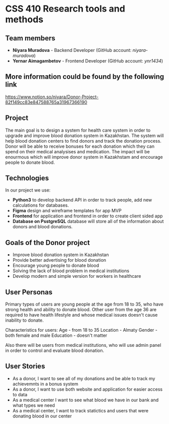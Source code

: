 # CSS 410 Research tools and methods
## Team members
+ **Niyara Muradova** - Backend Developer (GitHub account: *niyara-muradova*)
+ **Yernar Aimagambetov** - Frontend Developer (GitHub account: *ynr1434*)

## More information could be found by the following link
https://www.notion.so/niyara/Donor-Project-82f149cc83e847588765a31967366190

## Project
The main goal is to design a system for health care system in order to upgrade and improve blood donation system in Kazakhstan. The system will help blood donation centers to find donors and track the donation process. Donor will be able to receive bonuses for each donation which they can spend on their medical analysises and medication.
The impact will be enourmous which will improve donor system in Kazakhstam and encourage people to donate blood.


## Technologies
In our project we use:
 - **Python3** to develop backend  API in order to track people, add new calculations for databases.
 -  **Figma** design and wireframe templates for app MVP
 -  **Frontend**  for application and frontend in order to create client sided app 
 -  **Database on PsstgreSQL** database will store all of the information about donors and blood donations.
 
 ## Goals of the Donor project
  - Improve blood donation system in Kazakhstan
  - Provide better advertising for blood donation
  - Encourage young people to donate blood
  - Solving the lack of blood problem in medical institutions 
  - Develop modern and simple version for workers in healthcare
  
  ## User Personas
  Primary types of users are young people at the age from 18 to 35, who have strong health and ability to donate blood.
  Other user from the age 36 are required to have health lifestyle and whose medical issues doesn't cause inability to donate.
  
  Characteristics for users:
  Age - from 18 to 35
  Location - Almaty
  Gender - both female and male
  Education - doesn't matter
  
  Also there will be users from medical institutions, who will use admin panel in order to control and evaluate blood donation.
  
  ## User Stories
  - As a donor, I want to see all of my donations and be able to track my achievemnts in a bonus system
  - As a donor, I want to use both website and application for easier access to data
  - As a medical center I want to see what blood we have in our bank and what types we need
  - As a medical center, I want to track statictics and users that were donating blood in our center
 
  
 
